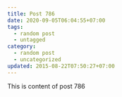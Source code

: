 ```yaml
---
title: Post 786
date: 2020-09-05T06:04:55+07:00
tags:
  - random post
  - untagged
category:
  - random post
  - uncategorized
updated: 2015-08-22T07:50:27+07:00
---
```

This is content of post 786